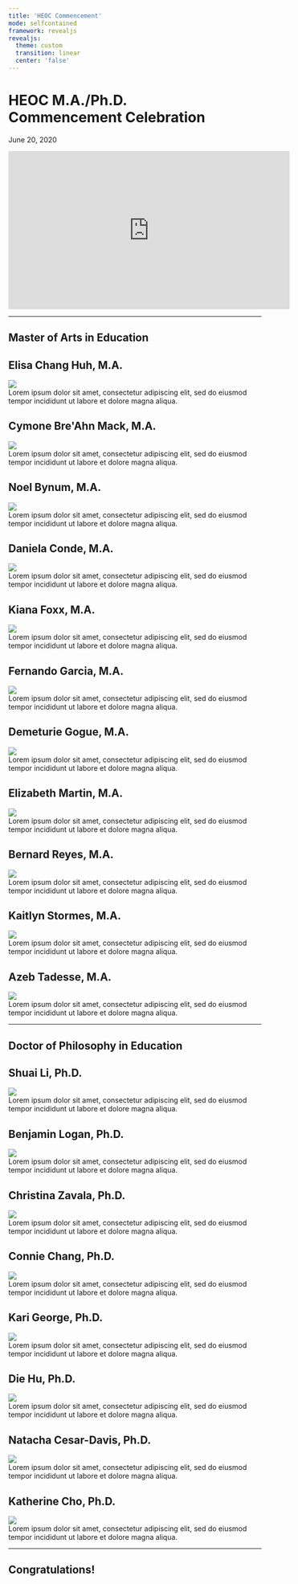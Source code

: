 ```yaml
---
title: 'HEOC Commencement'
mode: selfcontained
framework: revealjs
revealjs:
  theme: custom
  transition: linear
  center: 'false'
--- 
```




# HEOC M.A./Ph.D.<br>Commencement Celebration

June 20, 2020

<iframe width="560" height="315" src="https://www.youtube.com/embed/Kw-_Ew5bVxs" frameborder="0" allow="accelerometer; autoplay; encrypted-media; gyroscope; picture-in-picture" allowfullscreen></iframe>

---

## Master of Arts in Education

</section>

<section><h1>Elisa Chang Huh, M.A.</h1>
  <div class="img-wrapper">
    <img src="https://images.unsplash.com/photo-1511717004695-7862a87f4b3d?w=250">
  </div>
  <div class="quote"><i class="fa fa-quote-left" aria-hidden="true"></i>Lorem ipsum dolor sit amet, consectetur adipiscing elit, sed do eiusmod tempor incididunt ut labore et dolore magna aliqua.<i class="fa fa-quote-right" aria-hidden="true"></i></div>
  </section><section><h1>Cymone Bre'Ahn Mack, M.A.</h1>
  <div class="img-wrapper">
    <img src="https://images.unsplash.com/photo-1511717004695-7862a87f4b3d?w=250">
  </div>
  <div class="quote"><i class="fa fa-quote-left" aria-hidden="true"></i>Lorem ipsum dolor sit amet, consectetur adipiscing elit, sed do eiusmod tempor incididunt ut labore et dolore magna aliqua.<i class="fa fa-quote-right" aria-hidden="true"></i></div>
  </section><section><h1>Noel Bynum, M.A.</h1>
  <div class="img-wrapper">
    <img src="https://images.unsplash.com/photo-1511717004695-7862a87f4b3d?w=250">
  </div>
  <div class="quote"><i class="fa fa-quote-left" aria-hidden="true"></i>Lorem ipsum dolor sit amet, consectetur adipiscing elit, sed do eiusmod tempor incididunt ut labore et dolore magna aliqua.<i class="fa fa-quote-right" aria-hidden="true"></i></div>
  </section><section><h1>Daniela Conde, M.A.</h1>
  <div class="img-wrapper">
    <img src="https://images.unsplash.com/photo-1511717004695-7862a87f4b3d?w=250">
  </div>
  <div class="quote"><i class="fa fa-quote-left" aria-hidden="true"></i>Lorem ipsum dolor sit amet, consectetur adipiscing elit, sed do eiusmod tempor incididunt ut labore et dolore magna aliqua.<i class="fa fa-quote-right" aria-hidden="true"></i></div>
  </section><section><h1>Kiana Foxx, M.A.</h1>
  <div class="img-wrapper">
    <img src="https://images.unsplash.com/photo-1511717004695-7862a87f4b3d?w=250">
  </div>
  <div class="quote"><i class="fa fa-quote-left" aria-hidden="true"></i>Lorem ipsum dolor sit amet, consectetur adipiscing elit, sed do eiusmod tempor incididunt ut labore et dolore magna aliqua.<i class="fa fa-quote-right" aria-hidden="true"></i></div>
  </section><section><h1>Fernando Garcia, M.A.</h1>
  <div class="img-wrapper">
    <img src="https://images.unsplash.com/photo-1511717004695-7862a87f4b3d?w=250">
  </div>
  <div class="quote"><i class="fa fa-quote-left" aria-hidden="true"></i>Lorem ipsum dolor sit amet, consectetur adipiscing elit, sed do eiusmod tempor incididunt ut labore et dolore magna aliqua.<i class="fa fa-quote-right" aria-hidden="true"></i></div>
  </section><section><h1>Demeturie Gogue, M.A.</h1>
  <div class="img-wrapper">
    <img src="https://images.unsplash.com/photo-1511717004695-7862a87f4b3d?w=250">
  </div>
  <div class="quote"><i class="fa fa-quote-left" aria-hidden="true"></i>Lorem ipsum dolor sit amet, consectetur adipiscing elit, sed do eiusmod tempor incididunt ut labore et dolore magna aliqua.<i class="fa fa-quote-right" aria-hidden="true"></i></div>
  </section><section><h1>Elizabeth Martin, M.A.</h1>
  <div class="img-wrapper">
    <img src="https://images.unsplash.com/photo-1511717004695-7862a87f4b3d?w=250">
  </div>
  <div class="quote"><i class="fa fa-quote-left" aria-hidden="true"></i>Lorem ipsum dolor sit amet, consectetur adipiscing elit, sed do eiusmod tempor incididunt ut labore et dolore magna aliqua.<i class="fa fa-quote-right" aria-hidden="true"></i></div>
  </section><section><h1>Bernard Reyes, M.A.</h1>
  <div class="img-wrapper">
    <img src="https://images.unsplash.com/photo-1511717004695-7862a87f4b3d?w=250">
  </div>
  <div class="quote"><i class="fa fa-quote-left" aria-hidden="true"></i>Lorem ipsum dolor sit amet, consectetur adipiscing elit, sed do eiusmod tempor incididunt ut labore et dolore magna aliqua.<i class="fa fa-quote-right" aria-hidden="true"></i></div>
  </section><section><h1>Kaitlyn Stormes, M.A.</h1>
  <div class="img-wrapper">
    <img src="https://images.unsplash.com/photo-1511717004695-7862a87f4b3d?w=250">
  </div>
  <div class="quote"><i class="fa fa-quote-left" aria-hidden="true"></i>Lorem ipsum dolor sit amet, consectetur adipiscing elit, sed do eiusmod tempor incididunt ut labore et dolore magna aliqua.<i class="fa fa-quote-right" aria-hidden="true"></i></div>
  </section><section><h1>Azeb Tadesse, M.A.</h1>
  <div class="img-wrapper">
    <img src="https://images.unsplash.com/photo-1511717004695-7862a87f4b3d?w=250">
  </div>
  <div class="quote"><i class="fa fa-quote-left" aria-hidden="true"></i>Lorem ipsum dolor sit amet, consectetur adipiscing elit, sed do eiusmod tempor incididunt ut labore et dolore magna aliqua.<i class="fa fa-quote-right" aria-hidden="true"></i></div>
  </section>

---

## Doctor of Philosophy in Education

</section>

<section><h1>Shuai Li, Ph.D.</h1>
  <div class="img-wrapper">
    <img src="https://images.unsplash.com/photo-1511717004695-7862a87f4b3d?w=250">
  </div>
  <div class="quote"><i class="fa fa-quote-left" aria-hidden="true"></i>Lorem ipsum dolor sit amet, consectetur adipiscing elit, sed do eiusmod tempor incididunt ut labore et dolore magna aliqua.<i class="fa fa-quote-right" aria-hidden="true"></i></div>
  </section><section><h1>Benjamin Logan, Ph.D.</h1>
  <div class="img-wrapper">
    <img src="https://images.unsplash.com/photo-1511717004695-7862a87f4b3d?w=250">
  </div>
  <div class="quote"><i class="fa fa-quote-left" aria-hidden="true"></i>Lorem ipsum dolor sit amet, consectetur adipiscing elit, sed do eiusmod tempor incididunt ut labore et dolore magna aliqua.<i class="fa fa-quote-right" aria-hidden="true"></i></div>
  </section><section><h1>Christina Zavala, Ph.D.</h1>
  <div class="img-wrapper">
    <img src="https://images.unsplash.com/photo-1511717004695-7862a87f4b3d?w=250">
  </div>
  <div class="quote"><i class="fa fa-quote-left" aria-hidden="true"></i>Lorem ipsum dolor sit amet, consectetur adipiscing elit, sed do eiusmod tempor incididunt ut labore et dolore magna aliqua.<i class="fa fa-quote-right" aria-hidden="true"></i></div>
  </section><section><h1>Connie Chang, Ph.D.</h1>
  <div class="img-wrapper">
    <img src="https://images.unsplash.com/photo-1511717004695-7862a87f4b3d?w=250">
  </div>
  <div class="quote"><i class="fa fa-quote-left" aria-hidden="true"></i>Lorem ipsum dolor sit amet, consectetur adipiscing elit, sed do eiusmod tempor incididunt ut labore et dolore magna aliqua.<i class="fa fa-quote-right" aria-hidden="true"></i></div>
  </section><section><h1>Kari George, Ph.D.</h1>
  <div class="img-wrapper">
    <img src="https://images.unsplash.com/photo-1511717004695-7862a87f4b3d?w=250">
  </div>
  <div class="quote"><i class="fa fa-quote-left" aria-hidden="true"></i>Lorem ipsum dolor sit amet, consectetur adipiscing elit, sed do eiusmod tempor incididunt ut labore et dolore magna aliqua.<i class="fa fa-quote-right" aria-hidden="true"></i></div>
  </section><section><h1>Die Hu, Ph.D.</h1>
  <div class="img-wrapper">
    <img src="https://images.unsplash.com/photo-1511717004695-7862a87f4b3d?w=250">
  </div>
  <div class="quote"><i class="fa fa-quote-left" aria-hidden="true"></i>Lorem ipsum dolor sit amet, consectetur adipiscing elit, sed do eiusmod tempor incididunt ut labore et dolore magna aliqua.<i class="fa fa-quote-right" aria-hidden="true"></i></div>
  </section><section><h1>Natacha Cesar-Davis, Ph.D.</h1>
  <div class="img-wrapper">
    <img src="https://images.unsplash.com/photo-1511717004695-7862a87f4b3d?w=250">
  </div>
  <div class="quote"><i class="fa fa-quote-left" aria-hidden="true"></i>Lorem ipsum dolor sit amet, consectetur adipiscing elit, sed do eiusmod tempor incididunt ut labore et dolore magna aliqua.<i class="fa fa-quote-right" aria-hidden="true"></i></div>
  </section><section><h1>Katherine Cho, Ph.D.</h1>
  <div class="img-wrapper">
    <img src="https://images.unsplash.com/photo-1511717004695-7862a87f4b3d?w=250">
  </div>
  <div class="quote"><i class="fa fa-quote-left" aria-hidden="true"></i>Lorem ipsum dolor sit amet, consectetur adipiscing elit, sed do eiusmod tempor incididunt ut labore et dolore magna aliqua.<i class="fa fa-quote-right" aria-hidden="true"></i></div>
  </section>

---

## Congratulations!
